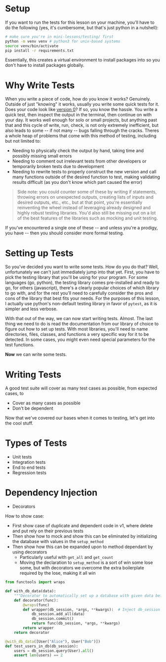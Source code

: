 # Setup

If you want to run the tests for this lesson on your machine, you'll have to do the following (yes, it's cumbersome, but that's just python in a nutshell):

```bash
# make sure you're in mini-lessons/testing/ first
python -m venv venv # python3 for unix-based systems
source venv/bin/activate
pip install -r requirements.txt
```

Essentially, this creates a virtual environment to install packages into so you don't have to install packages globally.

# Why Write Tests

When you write a piece of code, how do you know it works? Genuinely. Outside of just "knowing" it works, usually you write some quick tests for it. Does your code look like [version 0](src/v0.py)? If so, you know the hassle. You write a quick test, then inspect the output in the terminal, then continue on with your day. It works well enough for solo or small projects, but anything past that and this cycle of write, run, check, is not only extremely inefficient, but also leads to some -- if not many -- bugs falling through the cracks. Theres a whole heap of problems that come with this method of testing, including but not limited to:

-   Needing to physically check the output by hand, taking time and possibly missing small errors
-   Needing to comment out irrelevant tests from other developers or temporarily broken tests due to development
-   Needing to rewrite tests to properly construct the new version and call many functions outside of the desired function to test, making validating results difficult (as you don't know which part caused the error)

> Side note: you could counter some of these by writing if statements, throwing errors on unexpected outputs, creating lists of inputs and desired outputs, etc., etc., but at that point, you're essentially reinventing the wheel instead of leveraging already designed and highly robust testing libraries. You'd also still be missing out on a lot of the best features of the libraries such as mocking and unit testing.

If you've encountered a single one of these -- and unless you're a prodigy, you have -- then you should consider more formal testing.

# Setting up Tests

So you've decided you want to write some tests. How do you do that? Well, unfortunately we can't just immediately jump into that yet. First, you have to pick the testing library that you'll be using for your program. For some languages (go, python), the testing library comes pre-installed and ready to go, for others (javascript), there's a clearly popular choices of which library to go with, and for the rest you'll need to carefully consider the pros and cons of the library that best fits your needs. For the purposes of this lesson, I actually use python's non-default testing library in favor of `pytest`, as it is simpler and less verbose.

With that out of the way, we can now start writing tests. Almost. The last thing we need to do is read the documentation from our library of choice to figure out how to set up tests. With most libraries, you'll need to name directories, files, classes, and functions a very specific way for it to be detected. In some cases, you might even need special parameters for the test functions.

**Now** we can write some tests.

# Writing Tests

A good test suite will cover as many test cases as possible, from expected cases, to

-   Cover as many cases as possible
-   Don't be dependent

Now that we've covered our bases when it comes to testing, let's get into the cool stuff.

# Types of Tests

-   Unit tests
-   Integration tests
-   End to end tests
-   Regression tests

# Dependency Injection

-   Decorators

How to show case:

-   First show case of duplicate and dependent code in v1, where delete and put rely on their previous tests
-   Then show how to mock and show this can be eliminated by initializing the database with values in the `setup_method`
-   Then show how this can be expanded upon to method dependant by using decorators
    -   Particularly useful with `get_all` and `get_count`
    -   Moving the declaration to `setup_method` is a sort of win some lose some, but with decorators we overcome the extra boilerplate required by the lose, making it all win

```python
from functools import wraps

def with_db_data(data):
    """Decorator to automatically set up a database with given data before test."""
    def decorator(func):
        @wraps(func)
        def wrapper(db_session, *args, **kwargs):  # Inject db_session fixture
            db_session.add_all(data)
            db_session.commit()
            return func(db_session, *args, **kwargs)
        return wrapper
    return decorator

@with_db_data([User("Alice"), User("Bob")])
def test_users_in_db(db_session):
    users = db_session.query(User).all()
    assert len(users) == 2
```